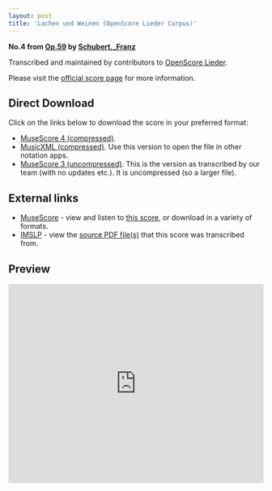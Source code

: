 ```yaml
---
layout: post
title: 'Lachen und Weinen (OpenScore Lieder Corpus)'
---
```


__No.4 from [Op.59](https://fourscoreandmore.org/openscore/lieder/Schubert,_Franz/Op.59/) by [Schubert,_Franz](https://fourscoreandmore.org/openscore/lieder/Schubert,_Franz)__

Transcribed and maintained by contributors to [OpenScore Lieder].

Please visit the [official score page] for more information.

[official score page]: https://musescore.com/openscore-lieder-corpus/scores/4982491
[OpenScore Lieder]: https://musescore.com/openscore-lieder-corpus

## Direct Download

Click on the links below to download the score in your preferred format:
- [MuseScore 4 (compressed)](https://fourscoreandmore.org/openscore/lieder/Schubert,_Franz/Op.59/4_Lachen_und_Weinen.mscz).
- [MusicXML (compressed)](https://fourscoreandmore.org/openscore/lieder/Schubert,_Franz/Op.59/4_Lachen_und_Weinen.mxl). Use this version to open the file in other notation apps.
- [MuseScore 3 (uncompressed)](https://raw.githubusercontent.com/OpenScore/Lieder/refs/heads/main/scores/Schubert,_Franz/Op.59/4_Lachen_und_Weinen/lc4982491.mscx). This is the version as transcribed by our team (with no updates etc.). It is uncompressed (so a larger file).

## External links

- [MuseScore] - view and listen to [this score][MuseScore], or download in a variety of formats.
- [IMSLP] - view the [source PDF file(s)][IMSLP] that this score was transcribed from.

[MuseScore]: https://musescore.com/score/4982491
[IMSLP]: https://imslp.org/wiki/Special:ReverseLookup/61113

## Preview

<iframe width="100%" height="394" src="https://musescore.com/openscore-lieder-corpus/scores/4982491/embed" frameborder="0" allowfullscreen allow="autoplay; fullscreen"></iframe>
